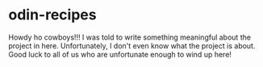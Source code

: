 # odin-recipes
Howdy ho cowboys!!!
I was told to write something meaningful about the project in here.
Unfortunately, I don't even know what the project is about.
Good luck to all of us who are unfortunate enough to wind up here!